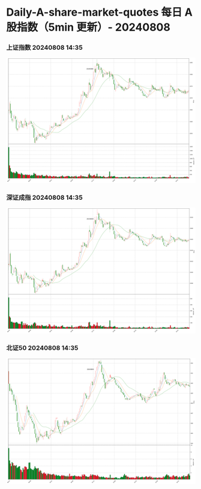 
# Daily-A-share-market-quotes 每日 A 股指数（5min 更新）- 20240808

### 上证指数 20240808 14:35
![](./fig/2024/8/20240808-sh000001.png)

### 深证成指 20240808 14:35
![](./fig/2024/8/20240808-sz399001.png)

### 北证50 20240808 14:35
![](./fig/2024/8/20240808-bj899050.png)
